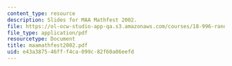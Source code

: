 ```yaml
---
content_type: resource
description: Slides for MAA Mathfest 2002.
file: https://ol-ocw-studio-app-qa.s3.amazonaws.com/courses/18-996-random-matrix-theory-and-its-applications-spring-2004/e43a387546fff4ca099c82f60a06eefd_maamathfest2002.pdf
file_type: application/pdf
resourcetype: Document
title: maamathfest2002.pdf
uid: e43a3875-46ff-f4ca-099c-82f60a06eefd
---
```


